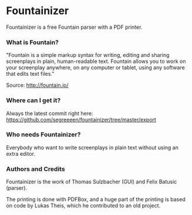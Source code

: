 # Fountainizer
Fountainizer is a free Fountain parser with a PDF printer.

### What is Fountain?
"Fountain is a simple markup syntax for writing, editing and sharing screenplays in plain, human-readable text. Fountain allows you to work on your screenplay anywhere, on any computer or tablet, using any software that edits text files."

Source: http://fountain.io/

### Where can I get it? 
Always the latest commit right here: https://github.com/segreeeen/fountainizer/tree/master/export



### Who needs Fountainizer?
Everybody who want to write screenplays in plain text without using an extra editor. 

### Authors and Credits
Fountainizer is the work of Thomas Sulzbacher (GUI) and Felix Batusic (parser).

The printing is done with PDFBox, and a huge part of the printing is based on code by Lukas Theis, which he contributed to an old project.







